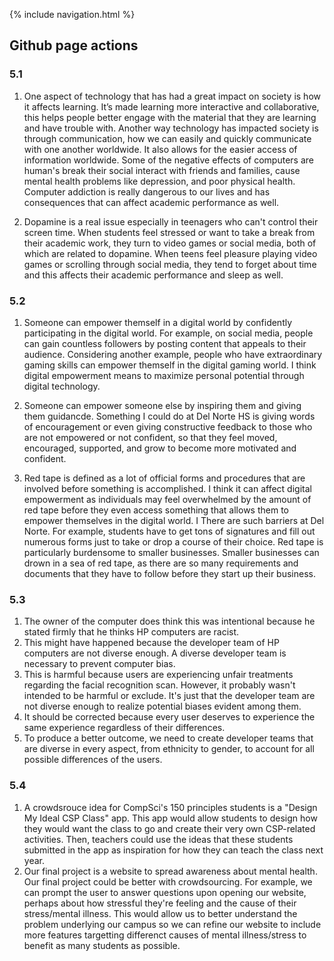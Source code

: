 {% include navigation.html %}

## **Github page actions**
### 5.1
1. One aspect of technology that has had a great impact on society is how it affects learning. It’s made learning more interactive and collaborative, this helps people better engage with the material that they are learning and have trouble with. Another way technology has impacted society is through communication, how we can easily and quickly communicate with one another worldwide. It also allows for the easier access of information worldwide. Some of the negative effects of computers are human's break their social interact with friends and families, cause mental health problems like depression, and poor physical health. Computer addiction is really dangerous to our lives and has consequences that can affect academic performance as well.


2. Dopamine is a real issue especially in teenagers who can't control their screen time. When students feel stressed or want to take a break from their academic work, they turn to video games or social media, both of which are related to dopamine. When teens feel pleasure playing video games or scrolling through social media, they tend to forget about time and this affects their academic performance and sleep as well.

### 5.2
1. Someone can empower themself in a digital world by confidently participating in the digital world. For example, on social media, people can gain countless followers by posting content that appeals to their audience. Considering another example, people who have extraordinary gaming skills can empower themself in the digital gaming world. I think digital empowerment means to maximize personal potential through digital technology.

2. Someone can empower someone else by inspiring them and giving them guidancde. Something I could do at Del Norte HS is giving words of encouragement or even giving constructive feedback to those who are not empowered or not confident, so that they feel moved, encouraged, supported, and grow to become more motivated and confident.

3. Red tape is defined as a lot of official forms and procedures that are involved before something is accomplished. I think it can affect digital empowerment as individuals may feel overwhelmed by the amount of red tape before they even access something that allows them to empower themselves in the digital world. I There are such barriers at Del Norte. For example, students have to get tons of signatures and fill out numerous forms just to take or drop a course of their choice. Red tape is particularly burdensome to smaller businesses. Smaller businesses can drown in a sea of red tape, as there are so many requirements and documents that they have to follow before they start up their business. 

### 5.3
1. The owner of the computer does think this was intentional because he stated firmly that he thinks HP computers are racist.
2. This might have happened because the developer team of HP computers are not diverse enough. A diverse developer team is necessary to prevent computer bias.
3. This is harmful because users are experiencing unfair treatments regarding the facial recognition scan. However, it probably wasn't intended to be harmful or exclude. It's just that the developer team are not diverse enough to realize potential biases evident among them.
4. It should be corrected because every user deserves to experience the same experience regardless of their differences. 
5. To produce a better outcome, we need to create developer teams that are diverse in every aspect, from ethnicity to gender, to account for all possible differences of the users.

### 5.4
1. A crowdsrouce idea for CompSci's 150 principles students is a "Design My Ideal CSP Class" app. This app would allow students to design how they would want the class to go and create their very own CSP-related activities. Then, teachers could use the ideas that these students submitted in the app as inspiration for how they can teach the class next year.
2. Our final project is a website to spread awareness about mental health. Our final project could be better with crowdsourcing. For example, we can prompt the user to answer questions upon opening our website, perhaps about how stressful they're feeling and the cause of their stress/mental illness. This would allow us to better understand the problem underlying our campus so we can refine our website to include more features targetting differenct causes of mental illness/stress to benefit as many students as possible.


